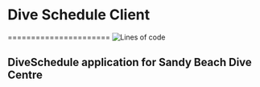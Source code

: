 # Dive Schedule Client

======================
![Lines of code](https://img.shields.io/tokei/lines/github/subaquatic-pierre/client-diveschedule)

## DiveSchedule application for Sandy Beach Dive Centre
